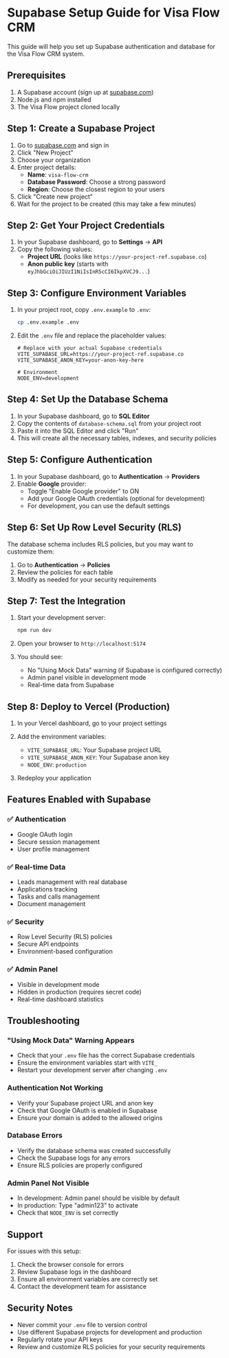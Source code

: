 # Supabase Setup Guide for Visa Flow CRM

This guide will help you set up Supabase authentication and database for the Visa Flow CRM system.

## Prerequisites

1. A Supabase account (sign up at [supabase.com](https://supabase.com))
2. Node.js and npm installed
3. The Visa Flow project cloned locally

## Step 1: Create a Supabase Project

1. Go to [supabase.com](https://supabase.com) and sign in
2. Click "New Project"
3. Choose your organization
4. Enter project details:
   - **Name**: `visa-flow-crm`
   - **Database Password**: Choose a strong password
   - **Region**: Choose the closest region to your users
5. Click "Create new project"
6. Wait for the project to be created (this may take a few minutes)

## Step 2: Get Your Project Credentials

1. In your Supabase dashboard, go to **Settings** → **API**
2. Copy the following values:
   - **Project URL** (looks like `https://your-project-ref.supabase.co`)
   - **Anon public key** (starts with `eyJhbGciOiJIUzI1NiIsInR5cCI6IkpXVCJ9...`)

## Step 3: Configure Environment Variables

1. In your project root, copy `.env.example` to `.env`:
   ```bash
   cp .env.example .env
   ```

2. Edit the `.env` file and replace the placeholder values:
   ```env
   # Replace with your actual Supabase credentials
   VITE_SUPABASE_URL=https://your-project-ref.supabase.co
   VITE_SUPABASE_ANON_KEY=your-anon-key-here
   
   # Environment
   NODE_ENV=development
   ```

## Step 4: Set Up the Database Schema

1. In your Supabase dashboard, go to **SQL Editor**
2. Copy the contents of `database-schema.sql` from your project root
3. Paste it into the SQL Editor and click "Run"
4. This will create all the necessary tables, indexes, and security policies

## Step 5: Configure Authentication

1. In your Supabase dashboard, go to **Authentication** → **Providers**
2. Enable **Google** provider:
   - Toggle "Enable Google provider" to ON
   - Add your Google OAuth credentials (optional for development)
   - For development, you can use the default settings

## Step 6: Set Up Row Level Security (RLS)

The database schema includes RLS policies, but you may want to customize them:

1. Go to **Authentication** → **Policies**
2. Review the policies for each table
3. Modify as needed for your security requirements

## Step 7: Test the Integration

1. Start your development server:
   ```bash
   npm run dev
   ```

2. Open your browser to `http://localhost:5174`
3. You should see:
   - No "Using Mock Data" warning (if Supabase is configured correctly)
   - Admin panel visible in development mode
   - Real-time data from Supabase

## Step 8: Deploy to Vercel (Production)

1. In your Vercel dashboard, go to your project settings
2. Add the environment variables:
   - `VITE_SUPABASE_URL`: Your Supabase project URL
   - `VITE_SUPABASE_ANON_KEY`: Your Supabase anon key
   - `NODE_ENV`: `production`

3. Redeploy your application

## Features Enabled with Supabase

### ✅ Authentication
- Google OAuth login
- Secure session management
- User profile management

### ✅ Real-time Data
- Leads management with real database
- Applications tracking
- Tasks and calls management
- Document management

### ✅ Security
- Row Level Security (RLS) policies
- Secure API endpoints
- Environment-based configuration

### ✅ Admin Panel
- Visible in development mode
- Hidden in production (requires secret code)
- Real-time dashboard statistics

## Troubleshooting

### "Using Mock Data" Warning Appears
- Check that your `.env` file has the correct Supabase credentials
- Ensure the environment variables start with `VITE_`
- Restart your development server after changing `.env`

### Authentication Not Working
- Verify your Supabase project URL and anon key
- Check that Google OAuth is enabled in Supabase
- Ensure your domain is added to the allowed origins

### Database Errors
- Verify the database schema was created successfully
- Check the Supabase logs for any errors
- Ensure RLS policies are properly configured

### Admin Panel Not Visible
- In development: Admin panel should be visible by default
- In production: Type "admin123" to activate
- Check that `NODE_ENV` is set correctly

## Support

For issues with this setup:
1. Check the browser console for errors
2. Review Supabase logs in the dashboard
3. Ensure all environment variables are correctly set
4. Contact the development team for assistance

## Security Notes

- Never commit your `.env` file to version control
- Use different Supabase projects for development and production
- Regularly rotate your API keys
- Review and customize RLS policies for your security requirements

